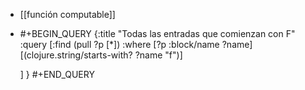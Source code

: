 - [[función computable]]
- #+BEGIN_QUERY
  {:title "Todas las entradas que comienzan con F"
   :query [:find (pull ?p [*])
           :where 
           [?p :block/name ?name]
  	 [(clojure.string/starts-with? ?name "f")]
           
  	 ]
  }
  #+END_QUERY